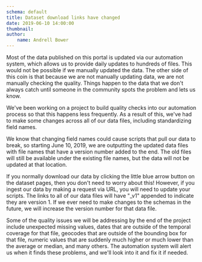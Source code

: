 ```yaml
---
schema: default
title: Dataset download links have changed
date: 2019-06-10 14:00:00
thumbnail:
author:
    name: Andrell Bower
---
```


Most of the data published on this portal is updated via our automation system, which allows us to provide daily updates to hundreds of files. This would not be possible if we manually updated the data. The other side of this coin is that because we are not manually updating data, we are not manually checking the quality. Things happen to the data that we don't always catch until someone in the community spots the problem and lets us know. 

We've been working on a project to build quality checks into our automation process so that this happens less frequently. As a result of this, we've had to make some changes across all of our data files, including standardizing field names.

We know that changing field names could cause scripts that pull our data to break, so starting June 10, 2019, we are outputting the updated data files with file names that have a version number added to the end. The old files will still be available under the existing file names, but the data will not be updated at that location. 

If you normally download our data by clicking the little blue arrow button on the dataset pages, then you don't need to worry about this! However, if you ingest our data by making a request via URL, you will need to update your scripts. The links to all of our data files will have "_v1" appended to indicate they are version 1. If we ever need to make changes to the schemas in the future, we will increase the version number for that data file.

Some of the quality issues we will be addressing by the end of the project include unexpected missing values, dates that are outside of the temporal coverage for that file, geocodes that are outside of the bounding box for that file, numeric values that are suddenly much higher or much lower than the average or median, and many others. The automation system will alert us when it finds these problems, and we'll look into it and fix it if needed.
